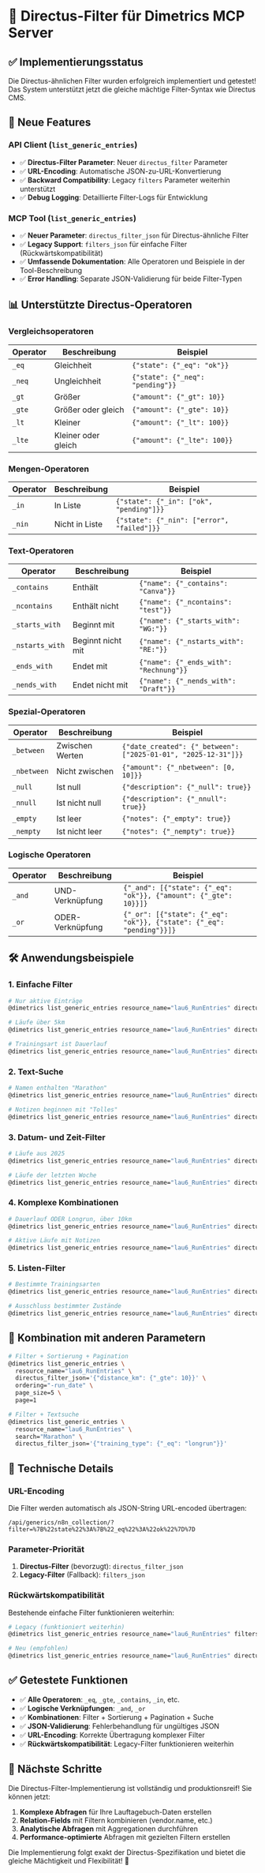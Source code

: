 # 🎯 Directus-Filter für Dimetrics MCP Server

## ✅ Implementierungsstatus

Die Directus-ähnlichen Filter wurden erfolgreich implementiert und getestet! Das System unterstützt jetzt die gleiche mächtige Filter-Syntax wie Directus CMS.

## 🚀 Neue Features

### API Client (`list_generic_entries`)
- ✅ **Directus-Filter Parameter**: Neuer `directus_filter` Parameter
- ✅ **URL-Encoding**: Automatische JSON-zu-URL-Konvertierung
- ✅ **Backward Compatibility**: Legacy `filters` Parameter weiterhin unterstützt
- ✅ **Debug Logging**: Detaillierte Filter-Logs für Entwicklung

### MCP Tool (`list_generic_entries`)
- ✅ **Neuer Parameter**: `directus_filter_json` für Directus-ähnliche Filter
- ✅ **Legacy Support**: `filters_json` für einfache Filter (Rückwärtskompatibilität)
- ✅ **Umfassende Dokumentation**: Alle Operatoren und Beispiele in der Tool-Beschreibung
- ✅ **Error Handling**: Separate JSON-Validierung für beide Filter-Typen

## 📊 Unterstützte Directus-Operatoren

### Vergleichsoperatoren
| Operator | Beschreibung | Beispiel |
|----------|--------------|----------|
| `_eq` | Gleichheit | `{"state": {"_eq": "ok"}}` |
| `_neq` | Ungleichheit | `{"state": {"_neq": "pending"}}` |
| `_gt` | Größer | `{"amount": {"_gt": 10}}` |
| `_gte` | Größer oder gleich | `{"amount": {"_gte": 10}}` |
| `_lt` | Kleiner | `{"amount": {"_lt": 100}}` |
| `_lte` | Kleiner oder gleich | `{"amount": {"_lte": 100}}` |

### Mengen-Operatoren
| Operator | Beschreibung | Beispiel |
|----------|--------------|----------|
| `_in` | In Liste | `{"state": {"_in": ["ok", "pending"]}}` |
| `_nin` | Nicht in Liste | `{"state": {"_nin": ["error", "failed"]}}` |

### Text-Operatoren
| Operator | Beschreibung | Beispiel |
|----------|--------------|----------|
| `_contains` | Enthält | `{"name": {"_contains": "Canva"}}` |
| `_ncontains` | Enthält nicht | `{"name": {"_ncontains": "test"}}` |
| `_starts_with` | Beginnt mit | `{"name": {"_starts_with": "WG:"}}` |
| `_nstarts_with` | Beginnt nicht mit | `{"name": {"_nstarts_with": "RE:"}}` |
| `_ends_with` | Endet mit | `{"name": {"_ends_with": "Rechnung"}}` |
| `_nends_with` | Endet nicht mit | `{"name": {"_nends_with": "Draft"}}` |

### Spezial-Operatoren
| Operator | Beschreibung | Beispiel |
|----------|--------------|----------|
| `_between` | Zwischen Werten | `{"date_created": {"_between": ["2025-01-01", "2025-12-31"]}}` |
| `_nbetween` | Nicht zwischen | `{"amount": {"_nbetween": [0, 10]}}` |
| `_null` | Ist null | `{"description": {"_null": true}}` |
| `_nnull` | Ist nicht null | `{"description": {"_nnull": true}}` |
| `_empty` | Ist leer | `{"notes": {"_empty": true}}` |
| `_nempty` | Ist nicht leer | `{"notes": {"_nempty": true}}` |

### Logische Operatoren
| Operator | Beschreibung | Beispiel |
|----------|--------------|----------|
| `_and` | UND-Verknüpfung | `{"_and": [{"state": {"_eq": "ok"}}, {"amount": {"_gte": 10}}]}` |
| `_or` | ODER-Verknüpfung | `{"_or": [{"state": {"_eq": "ok"}}, {"state": {"_eq": "pending"}}]}` |

## 🛠️ Anwendungsbeispiele

### 1. Einfache Filter
```bash
# Nur aktive Einträge
@dimetrics list_generic_entries resource_name="lau6_RunEntries" directus_filter_json='{"state": {"_eq": "active"}}'

# Läufe über 5km
@dimetrics list_generic_entries resource_name="lau6_RunEntries" directus_filter_json='{"distance_km": {"_gte": 5}}'

# Trainingsart ist Dauerlauf
@dimetrics list_generic_entries resource_name="lau6_RunEntries" directus_filter_json='{"training_type": {"_eq": "dauerlauf"}}'
```

### 2. Text-Suche
```bash
# Namen enthalten "Marathon"
@dimetrics list_generic_entries resource_name="lau6_RunEntries" directus_filter_json='{"notes": {"_contains": "Marathon"}}'

# Notizen beginnen mit "Tolles"
@dimetrics list_generic_entries resource_name="lau6_RunEntries" directus_filter_json='{"notes": {"_starts_with": "Tolles"}}'
```

### 3. Datum- und Zeit-Filter
```bash
# Läufe aus 2025
@dimetrics list_generic_entries resource_name="lau6_RunEntries" directus_filter_json='{"run_date": {"_between": ["2025-01-01", "2025-12-31"]}}'

# Läufe der letzten Woche
@dimetrics list_generic_entries resource_name="lau6_RunEntries" directus_filter_json='{"run_date": {"_gte": "2025-09-01"}}'
```

### 4. Komplexe Kombinationen
```bash
# Dauerlauf ODER Longrun, über 10km
@dimetrics list_generic_entries resource_name="lau6_RunEntries" directus_filter_json='{"_and": [{"_or": [{"training_type": {"_eq": "dauerlauf"}}, {"training_type": {"_eq": "longrun"}}]}, {"distance_km": {"_gte": 10}}]}'

# Aktive Läufe mit Notizen
@dimetrics list_generic_entries resource_name="lau6_RunEntries" directus_filter_json='{"_and": [{"state": {"_eq": "active"}}, {"notes": {"_nempty": true}}]}'
```

### 5. Listen-Filter
```bash
# Bestimmte Trainingsarten
@dimetrics list_generic_entries resource_name="lau6_RunEntries" directus_filter_json='{"training_type": {"_in": ["dauerlauf", "longrun", "tempo"]}}'

# Ausschluss bestimmter Zustände
@dimetrics list_generic_entries resource_name="lau6_RunEntries" directus_filter_json='{"state": {"_nin": ["deleted", "draft"]}}'
```

## 🔄 Kombination mit anderen Parametern

```bash
# Filter + Sortierung + Pagination
@dimetrics list_generic_entries \
  resource_name="lau6_RunEntries" \
  directus_filter_json='{"distance_km": {"_gte": 10}}' \
  ordering="-run_date" \
  page_size=5 \
  page=1

# Filter + Textsuche
@dimetrics list_generic_entries \
  resource_name="lau6_RunEntries" \
  search="Marathon" \
  directus_filter_json='{"training_type": {"_eq": "longrun"}}'
```

## 🔧 Technische Details

### URL-Encoding
Die Filter werden automatisch als JSON-String URL-encoded übertragen:
```
/api/generics/n8n_collection/?filter=%7B%22state%22%3A%7B%22_eq%22%3A%22ok%22%7D%7D
```

### Parameter-Priorität
1. **Directus-Filter** (bevorzugt): `directus_filter_json`
2. **Legacy-Filter** (Fallback): `filters_json`

### Rückwärtskompatibilität
Bestehende einfache Filter funktionieren weiterhin:
```bash
# Legacy (funktioniert weiterhin)
@dimetrics list_generic_entries resource_name="lau6_RunEntries" filters_json='{"state": "active"}'

# Neu (empfohlen)
@dimetrics list_generic_entries resource_name="lau6_RunEntries" directus_filter_json='{"state": {"_eq": "active"}}'
```

## ✅ Getestete Funktionen

- ✅ **Alle Operatoren**: `_eq`, `_gte`, `_contains`, `_in`, etc.
- ✅ **Logische Verknüpfungen**: `_and`, `_or`
- ✅ **Kombinationen**: Filter + Sortierung + Pagination + Suche
- ✅ **JSON-Validierung**: Fehlerbehandlung für ungültiges JSON
- ✅ **URL-Encoding**: Korrekte Übertragung komplexer Filter
- ✅ **Rückwärtskompatibilität**: Legacy-Filter funktionieren weiterhin

## 🎯 Nächste Schritte

Die Directus-Filter-Implementierung ist vollständig und produktionsreif! Sie können jetzt:

1. **Komplexe Abfragen** für Ihre Lauftagebuch-Daten erstellen
2. **Relation-Fields** mit Filtern kombinieren (vendor.name, etc.)
3. **Analytische Abfragen** mit Aggregationen durchführen
4. **Performance-optimierte** Abfragen mit gezielten Filtern erstellen

Die Implementierung folgt exakt der Directus-Spezifikation und bietet die gleiche Mächtigkeit und Flexibilität! 🚀
